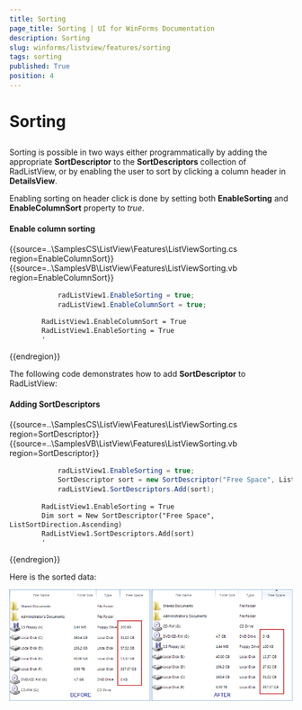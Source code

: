 ```yaml
---
title: Sorting
page_title: Sorting | UI for WinForms Documentation
description: Sorting
slug: winforms/listview/features/sorting
tags: sorting
published: True
position: 4
---
```


# Sorting



## 

Sorting is possible in two ways either programmatically by adding the appropriate __SortDescriptor__ to the __SortDescriptors__ collection of RadListView, or by enabling the user to sort by clicking a column header in __DetailsView__.
        

Enabling sorting on header click is done by setting both __EnableSorting__ and __EnableColumnSort__ property to *true*.

#### Enable column sorting

{{source=..\SamplesCS\ListView\Features\ListViewSorting.cs region=EnableColumnSort}} 
{{source=..\SamplesVB\ListView\Features\ListViewSorting.vb region=EnableColumnSort}} 

````C#
            radListView1.EnableSorting = true;
            radListView1.EnableColumnSort = true;
````
````VB.NET
        RadListView1.EnableColumnSort = True
        RadListView1.EnableSorting = True
        '
````

{{endregion}} 

The following code demonstrates how to add __SortDescriptor__ to RadListView:

#### Adding SortDescriptors

{{source=..\SamplesCS\ListView\Features\ListViewSorting.cs region=SortDescriptor}} 
{{source=..\SamplesVB\ListView\Features\ListViewSorting.vb region=SortDescriptor}} 

````C#
            radListView1.EnableSorting = true;
            SortDescriptor sort = new SortDescriptor("Free Space", ListSortDirection.Ascending);
            radListView1.SortDescriptors.Add(sort);
````
````VB.NET
        RadListView1.EnableSorting = True
        Dim sort = New SortDescriptor("Free Space", ListSortDirection.Ascending)
        RadListView1.SortDescriptors.Add(sort)
        '
````

{{endregion}} 

Here is the sorted data:

![listview-features-sorting](images/listview-features-sorting.png)
